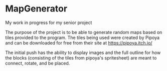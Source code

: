 # MapGenerator
My work in progress for my senior project

The purpose of the project is to be able to generate random maps based on tiles provided to the program. The tiles being used were created by Pipoya and can be downloaded
for free from their site at https://pipoya.itch.io/

The initial push has the ability to display images and the full outline for how the blocks (consisting of the tiles from pipoya's spritesheet) are meant to connect, 
rotate, and be placed.
